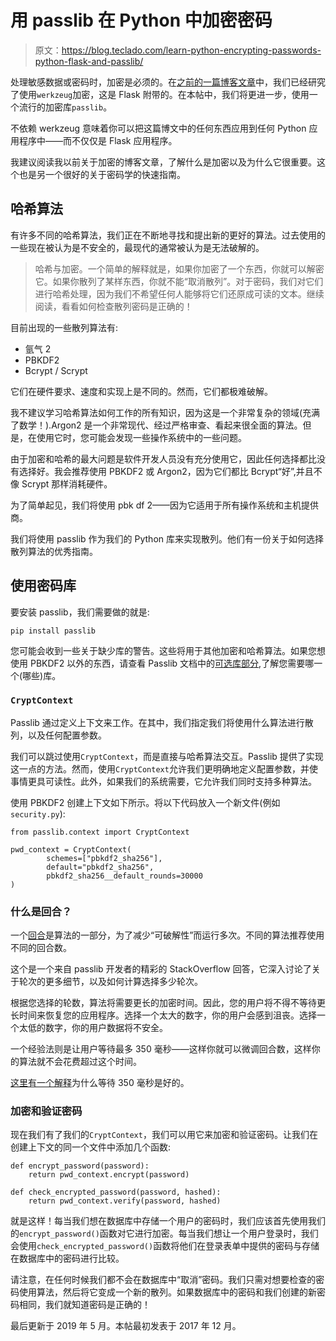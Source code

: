 # 用 passlib 在 Python 中加密密码

> 原文：<https://blog.teclado.com/learn-python-encrypting-passwords-python-flask-and-passlib/>

处理敏感数据或密码时，加密是必须的。在[之前的一篇博客文章](https://blog.teclado.com/learn-python-password-encryption-with-flask/)中，我们已经研究了使用`werkzeug`加密，这是 Flask 附带的。在本帖中，我们将更进一步，使用一个流行的加密库`passlib`。

不依赖 werkzeug 意味着你可以把这篇博文中的任何东西应用到任何 Python 应用程序中——而不仅仅是 Flask 应用程序。

我建议阅读我以前关于加密的博客文章，了解什么是加密以及为什么它很重要。这个也是另一个很好的关于密码学的快速指南。

## 哈希算法

有许多不同的哈希算法，我们正在不断地寻找和提出新的更好的算法。过去使用的一些现在被认为是不安全的，最现代的通常被认为是无法破解的。

> 哈希与加密。一个简单的解释就是，如果你加密了一个东西，你就可以解密它。如果你散列了某样东西，你就不能“取消散列”。对于密码，我们对它们进行哈希处理，因为我们不希望任何人能够将它们还原成可读的文本。继续阅读，看看如何检查散列密码是正确的！

目前出现的一些散列算法有:

*   氩气 2
*   PBKDF2
*   Bcrypt / Scrypt

它们在硬件要求、速度和实现上是不同的。然而，它们都极难破解。

我不建议学习哈希算法如何工作的所有知识，因为这是一个非常复杂的领域(充满了数学！).Argon2 是一个非常现代、经过严格审查、看起来很全面的算法。但是，在使用它时，您可能会发现一些操作系统中的一些问题。

由于加密和哈希的最大问题是软件开发人员没有充分使用它，因此任何选择都比没有选择好。我会推荐使用 PBKDF2 或 Argon2，因为它们都比 Bcrypt“好”,并且不像 Scrypt 那样消耗硬件。

为了简单起见，我们将使用 pbk df 2——因为它适用于所有操作系统和主机提供商。

我们将使用 passlib 作为我们的 Python 库来实现散列。他们有一份关于如何选择散列算法的优秀指南。

## 使用密码库

要安装 passlib，我们需要做的就是:

```
pip install passlib 
```

您可能会收到一些关于缺少库的警告。这些将用于其他加密和哈希算法。如果您想使用 PBKDF2 以外的东西，请查看 Passlib 文档中的[可选库部分](http://passlib.readthedocs.io/en/stable/install.html#optional-libraries),了解您需要哪一个(哪些)库。

### `CryptContext`

Passlib 通过定义上下文来工作。在其中，我们指定我们将使用什么算法进行散列，以及任何配置参数。

我们可以跳过使用`CryptContext`，而是直接与哈希算法交互。Passlib 提供了实现这一点的方法。然而，使用`CryptContext`允许我们更明确地定义配置参数，并使事情更具可读性。此外，如果我们的系统需要，它允许我们同时支持多种算法。

使用 PBKDF2 创建上下文如下所示。将以下代码放入一个新文件(例如`security.py`):

```
from passlib.context import CryptContext

pwd_context = CryptContext(
        schemes=["pbkdf2_sha256"],
        default="pbkdf2_sha256",
        pbkdf2_sha256__default_rounds=30000
) 
```

### 什么是回合？

一个[回合](https://crypto.stackexchange.com/a/6291)是算法的一部分，为了减少“可破解性”而运行多次。不同的算法推荐使用不同的回合数。

这个是一个来自 passlib 开发者的精彩的 StackOverflow 回答，它深入讨论了关于轮次的更多细节，以及如何计算选择多少轮次。

根据您选择的轮数，算法将需要更长的加密时间。因此，您的用户将不得不等待更长时间来恢复您的应用程序。选择一个太大的数字，你的用户会感到沮丧。选择一个太低的数字，你的用户数据将不安全。

一个经验法则是让用户等待最多 350 毫秒——这样你就可以微调回合数，这样你的算法就不会花费超过这个时间。

[这里有一个解释](https://security.stackexchange.com/a/16357)为什么等待 350 毫秒是好的。

### 加密和验证密码

现在我们有了我们的`CryptContext`，我们可以用它来加密和验证密码。让我们在创建上下文的同一个文件中添加几个函数:

```
def encrypt_password(password):
    return pwd_context.encrypt(password)

def check_encrypted_password(password, hashed):
    return pwd_context.verify(password, hashed) 
```

就是这样！每当我们想在数据库中存储一个用户的密码时，我们应该首先使用我们的`encrypt_password()`函数对它进行加密。每当我们想让一个用户登录时，我们会使用`check_encrypted_password()`函数将他们在登录表单中提供的密码与存储在数据库中的密码进行比较。

请注意，在任何时候我们都不会在数据库中“取消”密码。我们只需对想要检查的密码使用算法，然后将它变成一个新的散列。如果数据库中的密码和我们创建的新密码相同，我们就知道密码是正确的！

最后更新于 2019 年 5 月。本帖最初发表于 2017 年 12 月。